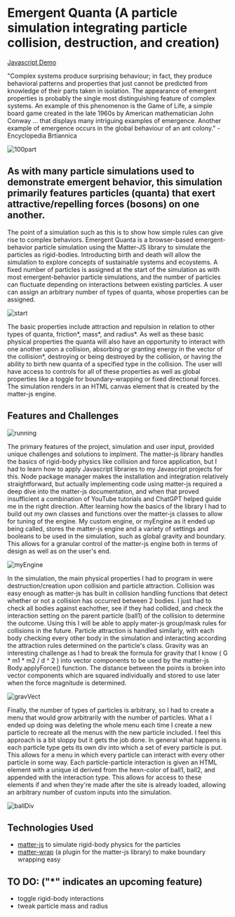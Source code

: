 # Emergent Quanta (A particle simulation integrating particle collision, destruction, and creation) #
[Javascript Demo](https://wizzerrd.github.io/jsProjectLuis/)

"Complex systems produce surprising behaviour; in fact, they produce behavioral patterns and properties that just cannot be predicted from knowledge of their parts taken in isolation. The appearance of emergent properties is probably the single most distinguishing feature of complex systems. An example of this phenomenon is the Game of Life, a simple board game created in the late 1960s by American mathematician John Conway ... that displays many intriguing examples of emergence. Another example of emergence occurs in the global behaviour of an ant colony." - Encyclopedia Brtiannica

![100part](https://github.com/Wizzerrd/jsProjectLuis/assets/133073175/f5dca454-eef5-46d1-b358-7c1bd610cbb2)

## As with many particle simulations used to demonstrate emergent behavior, this simulation primarily features particles (quanta) that exert attractive/repelling forces (bosons) on one another. ##

The point of a simulation such as this is to show how simple rules can give rise to complex behaviors. Emergent Quanta is a browser-based emergent-behavior particle simulation using the Matter-JS library to simulate the particles as rigid-bodies. Introducting birth and death will allow the simulation to explore concepts of sustainable systems and ecoystems. A fixed number of particles is assigned at the start of the simulation as with most emergent-behavior particle simulations, and the number of particles can fluctuate depending on interactions between existing particles. A user can assign an arbitrary number of types of quanta, whose properties can be assigned.

![start](https://github.com/Wizzerrd/jsProjectLuis/assets/133073175/1c43eb54-29d5-48e0-b405-53e73cc47fae)

The basic properties include attraction and repulsion in relation to other types of quanta, friction*, mass*, and radius*. As well as these basic physical properties the quanta will also have an opportunity to interact with one another upon a collision, absorbing or granting energy in the vector of the collision*, destroying or being destroyed by the collision, or having the ability to birth new quanta of a specified type in the collision. The user will have access to controls for all of these properties as well as global properties like a toggle for boundary-wrapping or fixed directional forces. The simulation renders in an HTML canvas element that is created by the matter-js engine.

## Features and Challenges ##

![running](https://github.com/Wizzerrd/jsProjectLuis/assets/133073175/34858ea1-ea95-485a-ac97-d71ddc2585da)

The primary features of the project, simulation and user input, provided unique challenges and solutions to implment. The matter-js library handles the basics of rigid-body physics like collision and force application, but I had to learn how to apply Javascript libraries to my Javascript projects for this. Node package manager makes the installation and integration relatively straightforward, but actually implementing code using matter-js required a deep dive into the matter-js documentation, and when that proved insufficient a combination of YouTube tutorials and ChatGPT helped guide me in the right direction. After learning how the basics of the library I had to build out my own classes and functions over the matter-js classes to allow for tuning of the engine. My custom engine, or myEngine as it ended up being called, stores the matter-js engine and a variety of settings and booleans to be used in the simulation, such as global gravity and boundary. This allows for a granular control of the matter-js engine both in terms of design as well as on the user's end.

![myEngine](https://github.com/Wizzerrd/jsProjectLuis/assets/133073175/534e71f3-87ed-4f9f-8712-2457a28e2609)

In the simulation, the main physical properties I had to program in were destruction/creation upon collision and particle attraction. Collision was easy enough as matter-js has built in collision handling functions that detect whether or not a collision has occurred between 2 bodies. I just had to check all bodies against eachother, see if they had collided, and check the interaction setting on the parent particle (ball1) of the collision to determine the outcome. Using this I will be able to apply mater-js group/mask rules for collisions in the future. Particle attraction is handled similarly, with each body checking every other body in the simulation and interacting according the attraction rules determined on the particle's class. Gravity was an interesting challenge as I had to break the formula for gravity that I know ( G * m1 * m2 / d ^ 2 ) into vector components to be used by the matter-js Body.applyForce() function. The distance between the points is broken into vector components which are squared individually and stored to use later when the force magnitude is determined.

![gravVect](https://github.com/Wizzerrd/jsProjectLuis/assets/133073175/c4dc6f9e-955c-44eb-9f0c-26608944f605)

Finally, the number of types of particles is arbitrary, so I had to create a menu that would grow arbitrarily with the number of particles. What a I ended up doing was deleting the whole menu each time I create a new particle to recreate all the menus with the new particle included. I feel this approach is a bit sloppy but it gets the job done. In general what happens is each particle type gets its own div into which a set of every particle is put. This allows for a menu in which every particle can interact with every other particle in some way. Each particle-particle interaction is given an HTML element with a unique id derived from the hexn-color of ball1, ball2, and appended with the interaction type. This allows for access to these elements if and when they're made after the site is already loaded, allowing an arbitrary number of custom inputs into the simulation. 

![ballDiv](https://github.com/Wizzerrd/jsProjectLuis/assets/133073175/94eaaa60-18ae-4ac0-9700-42a032410ab9)

## Technologies Used ##
- [matter-js](https://github.com/liabru/matter-js) to simulate rigid-body physics for the particles
- [matter-wrap](https://github.com/liabru/matter-wrap) (a plugin for the matter-js library) to make boundary wrapping easy

## TO DO: ("*" indicates an upcoming feature) ##
- toggle rigid-body interactions
- tweak particle mass and radius
